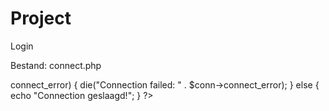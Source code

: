 # Project
Login


Bestand: connect.php
<?php

$username = "root";
$password = "root";
$dbname = "administratie";

$conn = new mysqli("localhost", $username, $password, $dbname);

if ($conn->connect_error) {
  die("Connection failed: " . $conn->connect_error);
} else {
  echo "Connection geslaagd!";
}

?>

